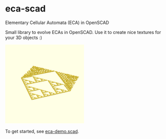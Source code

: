 # eca-scad

Elementary Cellular Automata (ECA) in OpenSCAD

Small library to evolve ECAs in OpenSCAD.
Use it to create nice textures for your 3D objects :)

<img src="eca-demo.png" width="50%">

To get started, see [eca-demo.scad](eca-demo.scad).
